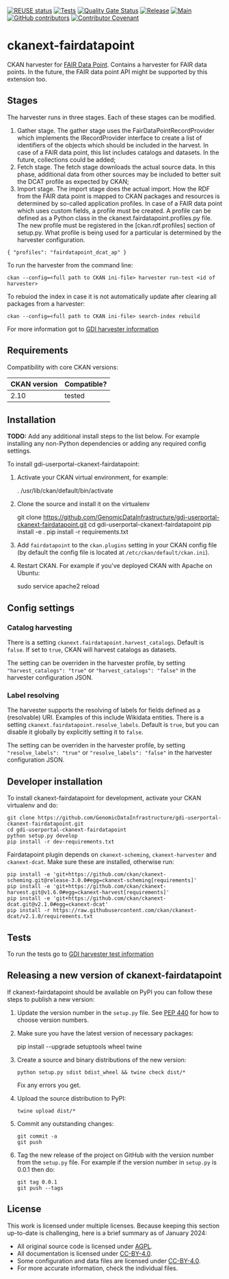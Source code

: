 <!--
SPDX-FileCopyrightText: 2023 Civity 
SPDX-FileContributor: 2024 Stichting Health-RI

SPDX-License-Identifier: CC-BY-4.0
-->

[![REUSE status](https://api.reuse.software/badge/github.com/GenomicDataInfrastructure/gdi-userportal-ckanext-fairdatapoint)](https://api.reuse.software/info/github.com/GenomicDataInfrastructure/gdi-userportal-ckanext-fairdatapoint)
[![Tests](https://github.com/GenomicDataInfrastructure/gdi-userportal-ckanext-fairdatapoint/actions/workflows/test.yml/badge.svg)](https://github.com/GenomicDataInfrastructure/gdi-userportal-ckanext-fairdatapoint/actions/workflows/test.yml)
[![Quality Gate Status](https://sonarcloud.io/api/project_badges/measure?project=GenomicDataInfrastructure_gdi-userportal-ckanext-fairdatapoint&metric=alert_status)](https://sonarcloud.io/summary/new_code?id=GenomicDataInfrastructure_gdi-userportal-ckanext-fairdatapoint)
[![Release](https://github.com/GenomicDataInfrastructure/gdi-userportal-ckanext-fairdatapoint/actions/workflows/release.yml/badge.svg)](https://github.com/GenomicDataInfrastructure/gdi-userportal-ckanext-fairdatapoint/actions/workflows/release.yml)
[![Main](https://github.com/GenomicDataInfrastructure/gdi-userportal-ckanext-fairdatapoint/actions/workflows/main.yml/badge.svg)](https://github.com/GenomicDataInfrastructure/gdi-userportal-ckanext-fairdatapoint/actions/workflows/main.yml)
[![GitHub contributors](https://img.shields.io/github/contributors/GenomicDataInfrastructure/gdi-userportal-ckanext-fairdatapoint)](https://github.com/GenomicDataInfrastructure/gdi-userportal-ckanext-fairdatapoint/graphs/contributors)
[![Contributor Covenant](https://img.shields.io/badge/Contributor%20Covenant-2.1-4baaaa.svg)](code_of_conduct.md)

# ckanext-fairdatapoint

CKAN harvester for [FAIR Data Point](https://www.fairdatapoint.org/). Contains a harvester for FAIR data points. In the future, the FAIR data point API might be supported by this extension too.

## Stages

The harvester runs in three stages. Each of these stages can be modified.

 1. Gather stage. The gather stage uses the FairDataPointRecordProvider which implements the IRecordProvider interface to create a list of identifiers of the objects which should be included in the harvest. In case of a FAIR data point, this list includes catalogs and datasets. In the future, collections could be added;
 2. Fetch stage. The fetch stage downloads the actual source data. In this phase, additional data from other sources may be included to better suit the DCAT profile as expected by CKAN;
 3. Import stage. The import stage does the actual import. How the RDF from the FAIR data point is mapped to CKAN packages and resources is determined by so-called application profiles. In case of a FAIR data point which uses custom fields, a profile must be created. A profile can be defined as a Python class in the ckanext.fairdatapoint.profiles.py file. The new profile must be registered in the [ckan.rdf.profiles] section of setup.py. What profile is being used for a particular is determined by the harvester configuration.

``
{
 "profiles": "fairdatapoint_dcat_ap"
}
``

To run the harvester from the command line:

``
ckan --config=<full path to CKAN ini-file> harvester run-test <id of harvester>
``

To rebuiod the index in case it is not automatically update after clearing all packages from a harvester:

``
ckan --config=<full path to CKAN ini-file> search-index rebuild
``

For more information got to [GDI harvester information](https://genomicdatainfrastructure.github.io/gdi-userportal-docs/docs/ckan/harvester/)

## Requirements

Compatibility with core CKAN versions:

| CKAN version    | Compatible? |
|-----------------|-------------|
| 2.10            | tested      |

## Installation

**TODO:** Add any additional install steps to the list below.
   For example installing any non-Python dependencies or adding any required
   config settings.

To install gdi-userportal-ckanext-fairdatapoint:

1. Activate your CKAN virtual environment, for example:

     . /usr/lib/ckan/default/bin/activate

2. Clone the source and install it on the virtualenv

    git clone <https://github.com/GenomicDataInfrastructure/gdi-userportal-ckanext-fairdatapoint.git>
    cd gdi-userportal-ckanext-fairdatapoint
    pip install -e .
 pip install -r requirements.txt

3. Add `fairdatapoint` to the `ckan.plugins` setting in your CKAN
   config file (by default the config file is located at
   `/etc/ckan/default/ckan.ini`).

4. Restart CKAN. For example if you've deployed CKAN with Apache on Ubuntu:

     sudo service apache2 reload

## Config settings

### Catalog harvesting

There is a setting `ckanext.fairdatapoint.harvest_catalogs`. Default is `false`. If set to `true`,
CKAN will harvest catalogs as datasets.

The setting can be overriden in the harvester profile, by setting `"harvest_catalogs": "true"` or
`"harvest_catalogs": "false"` in the harvester configuration JSON.

### Label resolving

The harvester supports the resolving of labels for fields defined as a (resolvable) URI. Examples of
this include Wikidata entities. There is a setting `ckanext.fairdatapoint.resolve_labels`. Default
is `true`, but you can disable it globally by explicitly setting it to `false`.

The setting can be overriden in the harvester profile, by setting `"resolve_labels": "true"` or
`"resolve_labels": "false"` in the harvester configuration JSON.

## Developer installation

To install ckanext-fairdatapoint for development, activate your CKAN virtualenv and
do:

    git clone https://github.com/GenomicDataInfrastructure/gdi-userportal-ckanext-fairdatapoint.git
    cd gdi-userportal-ckanext-fairdatapoint
    python setup.py develop
    pip install -r dev-requirements.txt

Fairdatapoint plugin depends on `ckanext-scheming`, `ckanext-harvester` and `ckanext-dcat`. Make sure these are installed,
otherwise run:

```commandline
pip install -e 'git+https://github.com/ckan/ckanext-scheming.git@release-3.0.0#egg=ckanext-scheming[requirements]'
pip install -e 'git+https://github.com/ckan/ckanext-harvest.git@v1.6.0#egg=ckanext-harvest[requirements]'
pip install -e 'git+https://github.com/ckan/ckanext-dcat.git@v2.1.0#egg=ckanext-dcat'
pip install -r https://raw.githubusercontent.com/ckan/ckanext-dcat/v2.1.0/requirements.txt
```

## Tests

To run the tests go to [GDI harvester test information](https://genomicdatainfrastructure.github.io/gdi-userportal-docs/developer-guide/ckan/extension-local-setup-and-testing/)

## Releasing a new version of ckanext-fairdatapoint

If ckanext-fairdatapoint should be available on PyPI you can follow these steps to publish a new version:

1. Update the version number in the `setup.py` file. See [PEP 440](http://legacy.python.org/dev/peps/pep-0440/#public-version-identifiers) for how to choose version numbers.

2. Make sure you have the latest version of necessary packages:

    pip install --upgrade setuptools wheel twine

3. Create a source and binary distributions of the new version:

       python setup.py sdist bdist_wheel && twine check dist/*

   Fix any errors you get.

4. Upload the source distribution to PyPI:

       twine upload dist/*

5. Commit any outstanding changes:

       git commit -a
       git push

6. Tag the new release of the project on GitHub with the version number from
   the `setup.py` file. For example if the version number in `setup.py` is
   0.0.1 then do:

       git tag 0.0.1
       git push --tags

## License

This work is licensed under multiple licenses. Because keeping this section up-to-date is challenging, here is a brief summary as of January 2024:

- All original source code is licensed under [AGPL](./LICENSES/AGPL-3.0-only.txt).
- All documentation is licensed under [CC-BY-4.0](./LICENSES/CC-BY-4.0.txt).
- Some configuration and data files are licensed under [CC-BY-4.0](./LICENSES/CC-BY-4.0.txt).
- For more accurate information, check the individual files.
